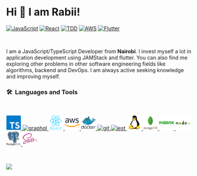# Hi 👋 I am Rabii!
<!--[![GitHub Followers](https://img.shields.io/github/followers/rbluena?style=for-the-badge)](https://github.com)-->
[![JavaScript](https://img.shields.io/badge/JavaScript-Enthusiast-blueviolet?style=for-the-badge)](https://github.com)
[![React](https://img.shields.io/badge/React-Fan-blueviolet?style=for-the-badge)](https://github.com)
[![TDD](https://img.shields.io/badge/TDD-Advocate-blueviolet?style=for-the-badge)](https://github.com)
[![AWS](https://img.shields.io/badge/JAMStack-Adventurer-blueviolet?style=for-the-badge)](https://github.com)
[![Flutter](https://img.shields.io/badge/Flutter-Explorer-blueviolet?style=for-the-badge)](https://github.com)


<br />

I am a JavaScript/TypeScript Developer from **Nairobi**. I invest myself a lot in application development using JAMStack and flutter. 
You can also find me exploring other problems in other software engineering fields like algorithms, backend and DevOps. I am always active seeking knowledge and improving myself.

### 🛠️&nbsp;&nbsp;Languages&nbsp;and&nbsp;Tools
<br />

<p align="left">
    <a href="https://www.typescriptlang.org/" target="_blank">
        <img src="https://raw.githubusercontent.com/devicons/devicon/master/icons/typescript/typescript-original.svg" alt="typescript" width="40" height="40" />
    </a>
    <a href="https://graphql.org" target="_blank">
        <img src="https://www.vectorlogo.zone/logos/graphql/graphql-icon.svg" alt="graphql" width="40" height="40" />
    </a>
     <a href="https://reactjs.org/" target="_blank">
        <img src="https://raw.githubusercontent.com/devicons/devicon/master/icons/react/react-original-wordmark.svg" alt="react" width="40" height="40"/>
    </a>
    <a href="https://aws.amazon.com" target="_blank">
        <img src="https://raw.githubusercontent.com/devicons/devicon/master/icons/amazonwebservices/amazonwebservices-original-wordmark.svg" alt="aws" width="40" height="40" />
    </a>
    </a>
    <a href="https://www.docker.com/" target="_blank">
        <img src="https://raw.githubusercontent.com/devicons/devicon/master/icons/docker/docker-original-wordmark.svg" alt="docker" width="40" height="40" />
    </a>
    </a>
    <a href="https://git-scm.com/" target="_blank">
        <img src="https://www.vectorlogo.zone/logos/git-scm/git-scm-icon.svg" alt="git" width="40" height="40" />
    </a>
    </a>
    </a>
    <a href="https://jestjs.io" target="_blank">
        <img src="https://www.vectorlogo.zone/logos/jestjsio/jestjsio-icon.svg" alt="jest" width="40" height="40" />
    </a>
    <a href="https://www.linux.org/" target="_blank">
        <img src="https://raw.githubusercontent.com/devicons/devicon/master/icons/linux/linux-original.svg" alt="linux" width="40" height="40" />
    </a>
    <a href="https://www.mongodb.com/" target="_blank">
        <img src="https://raw.githubusercontent.com/devicons/devicon/master/icons/mongodb/mongodb-original-wordmark.svg" alt="mongodb" width="40" height="40" />
    </a>
    <a href="https://www.nginx.com" target="_blank">
        <img src="https://raw.githubusercontent.com/devicons/devicon/master/icons/nginx/nginx-original.svg" alt="nginx" width="40" height="40" />
    </a>
    <a href="https://nodejs.org" target="_blank">
        <img src="https://raw.githubusercontent.com/devicons/devicon/master/icons/nodejs/nodejs-original-wordmark.svg" alt="nodejs" width="40" height="40" />
    </a>
    <a href="https://www.postgresql.org" target="_blank">
        <img src="https://raw.githubusercontent.com/devicons/devicon/master/icons/postgresql/postgresql-original-wordmark.svg" alt="postgresql" width="40" height="40" />
    </a>
    <a href="https://sass-lang.com" target="_blank">
        <img src="https://raw.githubusercontent.com/devicons/devicon/master/icons/sass/sass-original.svg" alt="sass" width="40" height="40" />
    </a>
</p>

<br />

<!-- BEGINNING OF STATS -->
[![](https://cr-skills-chart-widget.azurewebsites.net/api/api?username=rbluena&height=360&padding=20&skills=JavaScript,TypeScript,React,GraphQL,AWS&show-other-skills=true)](https://github.com)
<!-- [![](https://cr-ss-service.azurewebsites.net/api/ScreenShot?widget=activity&username=rbluena)](https://github.com) -->
<!-- END OF STATS -->
<br />
